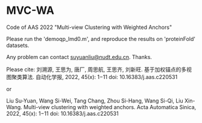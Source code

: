 # MVC-WA
Code of AAS 2022 "Multi-view Clustering with Weighted Anchors"

Please run the 'demoqp_lmd0.m', and reproduce the results on 'proteinFold' datasets.

Any problem can contact suyuanliu@nudt.edu.cn. Thanks.

Please cite:
刘溯源, 王思为, 唐厂, 周思航, 王思齐, 刘新旺. 基于加权锚点的多视图聚类算法. 自动化学报, 2022, 45(x): 1−11 doi: 10.16383/j.aas.c220531

or

Liu Su-Yuan, Wang Si-Wei, Tang Chang, Zhou Si-Hang, Wang Si-Qi, Liu Xin-Wang. Multi-view clustering with weighted anchors. Acta Automatica Sinica, 2022, 45(x): 1−11 doi: 10.16383/j.aas.c220531
